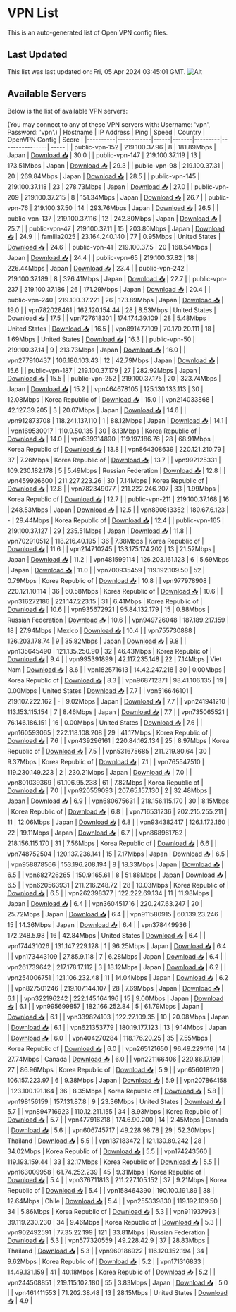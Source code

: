 # VPN List

This is an auto-generated list of Open VPN config files.

## Last Updated

This list was last updated on: Fri, 05 Apr 2024 03:45:01 GMT.
![Alt](https://repobeats.axiom.co/api/embed/186b98318ef1479477931607c1ad7d823f12451f.svg "Repobeats analytics image")

## Available Servers

Below is the list of available VPN servers:

(You may connect to any of these VPN servers with: Username: 'vpn', Password: 'vpn'.)
| Hostname | IP Address | Ping | Speed | Country | OpenVPN Config | Score |
|----------|------------|------|-------|---------|----------------| ----- |
| public-vpn-152 | 219.100.37.96 | 8 | 181.89Mbps | Japan | [Download 📥](./configs/server_0_JP.ovpn) | 30.0 |
| public-vpn-147 | 219.100.37.119 | 13 | 173.51Mbps | Japan | [Download 📥](./configs/server_1_JP.ovpn) | 29.3 |
| public-vpn-98 | 219.100.37.31 | 20 | 269.84Mbps | Japan | [Download 📥](./configs/server_2_JP.ovpn) | 28.5 |
| public-vpn-145 | 219.100.37.118 | 23 | 278.73Mbps | Japan | [Download 📥](./configs/server_3_JP.ovpn) | 27.0 |
| public-vpn-209 | 219.100.37.215 | 8 | 151.34Mbps | Japan | [Download 📥](./configs/server_4_JP.ovpn) | 26.7 |
| public-vpn-76 | 219.100.37.50 | 14 | 293.76Mbps | Japan | [Download 📥](./configs/server_5_JP.ovpn) | 26.5 |
| public-vpn-137 | 219.100.37.116 | 12 | 242.80Mbps | Japan | [Download 📥](./configs/server_6_JP.ovpn) | 25.7 |
| public-vpn-47 | 219.100.37.11 | 15 | 203.80Mbps | Japan | [Download 📥](./configs/server_7_JP.ovpn) | 24.9 |
| familia2025 | 23.164.240.140 | 77 | 0.95Mbps | United States | [Download 📥](./configs/server_8_US.ovpn) | 24.6 |
| public-vpn-41 | 219.100.37.5 | 20 | 168.54Mbps | Japan | [Download 📥](./configs/server_9_JP.ovpn) | 24.4 |
| public-vpn-65 | 219.100.37.82 | 18 | 226.44Mbps | Japan | [Download 📥](./configs/server_10_JP.ovpn) | 23.4 |
| public-vpn-242 | 219.100.37.189 | 8 | 326.41Mbps | Japan | [Download 📥](./configs/server_11_JP.ovpn) | 22.7 |
| public-vpn-237 | 219.100.37.186 | 26 | 171.29Mbps | Japan | [Download 📥](./configs/server_12_JP.ovpn) | 20.4 |
| public-vpn-240 | 219.100.37.221 | 26 | 173.89Mbps | Japan | [Download 📥](./configs/server_13_JP.ovpn) | 19.0 |
| vpn782028461 | 162.120.154.44 | 28 | 8.53Mbps | United States | [Download 📥](./configs/server_14_US.ovpn) | 17.5 |
| vpn727618301 | 174.174.39.109 | 28 | 5.48Mbps | United States | [Download 📥](./configs/server_15_US.ovpn) | 16.5 |
| vpn891477109 | 70.170.20.111 | 18 | 1.69Mbps | United States | [Download 📥](./configs/server_16_US.ovpn) | 16.3 |
| public-vpn-50 | 219.100.37.14 | 9 | 213.73Mbps | Japan | [Download 📥](./configs/server_17_JP.ovpn) | 16.0 |
| vpn277910437 | 106.180.103.43 | 12 | 42.79Mbps | Japan | [Download 📥](./configs/server_18_JP.ovpn) | 15.6 |
| public-vpn-187 | 219.100.37.179 | 27 | 282.92Mbps | Japan | [Download 📥](./configs/server_19_JP.ovpn) | 15.5 |
| public-vpn-252 | 219.100.37.175 | 20 | 323.74Mbps | Japan | [Download 📥](./configs/server_20_JP.ovpn) | 15.2 |
| vpn464678105 | 125.130.133.113 | 30 | 12.08Mbps | Korea Republic of | [Download 📥](./configs/server_21_KR.ovpn) | 15.0 |
| vpn214033868 | 42.127.39.205 | 3 | 20.07Mbps | Japan | [Download 📥](./configs/server_22_JP.ovpn) | 14.6 |
| vpn912873708 | 118.241.137.110 | 1 | 88.12Mbps | Japan | [Download 📥](./configs/server_23_JP.ovpn) | 14.1 |
| vpn169530017 | 110.9.50.135 | 30 | 8.13Mbps | Korea Republic of | [Download 📥](./configs/server_24_KR.ovpn) | 14.0 |
| vpn639314890 | 119.197.186.76 | 28 | 68.91Mbps | Korea Republic of | [Download 📥](./configs/server_25_KR.ovpn) | 13.8 |
| vpn864308639 | 220.121.210.79 | 37 | 7.26Mbps | Korea Republic of | [Download 📥](./configs/server_26_KR.ovpn) | 13.7 |
| vpn992125331 | 109.230.182.178 | 5 | 5.49Mbps | Russian Federation | [Download 📥](./configs/server_27_RU.ovpn) | 12.8 |
| vpn459926600 | 211.227.223.26 | 30 | 7.14Mbps | Korea Republic of | [Download 📥](./configs/server_28_KR.ovpn) | 12.8 |
| vpn782349077 | 211.222.246.207 | 33 | 1.99Mbps | Korea Republic of | [Download 📥](./configs/server_29_KR.ovpn) | 12.7 |
| public-vpn-211 | 219.100.37.168 | 16 | 248.53Mbps | Japan | [Download 📥](./configs/server_30_JP.ovpn) | 12.5 |
| vpn890613352 | 180.67.6.123 | - | 29.44Mbps | Korea Republic of | [Download 📥](./configs/server_31_KR.ovpn) | 12.4 |
| public-vpn-165 | 219.100.37.127 | 29 | 235.51Mbps | Japan | [Download 📥](./configs/server_32_JP.ovpn) | 11.8 |
| vpn702910512 | 118.216.40.195 | 36 | 7.38Mbps | Korea Republic of | [Download 📥](./configs/server_33_KR.ovpn) | 11.6 |
| vpn214710245 | 133.175.174.202 | 13 | 21.52Mbps | Japan | [Download 📥](./configs/server_34_JP.ovpn) | 11.2 |
| vpn481599114 | 126.203.161.123 | 6 | 5.69Mbps | Japan | [Download 📥](./configs/server_35_JP.ovpn) | 11.0 |
| vpn700935459 | 119.192.109.50 | 52 | 0.79Mbps | Korea Republic of | [Download 📥](./configs/server_36_KR.ovpn) | 10.8 |
| vpn977978908 | 220.121.10.114 | 36 | 60.58Mbps | Korea Republic of | [Download 📥](./configs/server_37_KR.ovpn) | 10.6 |
| vpn316272186 | 221.147.223.15 | 31 | 6.41Mbps | Korea Republic of | [Download 📥](./configs/server_38_KR.ovpn) | 10.6 |
| vpn935672921 | 95.84.132.179 | 15 | 0.88Mbps | Russian Federation | [Download 📥](./configs/server_39_RU.ovpn) | 10.6 |
| vpn949726048 | 187.189.217.159 | 18 | 27.94Mbps | Mexico | [Download 📥](./configs/server_40_MX.ovpn) | 10.4 |
| vpn755730888 | 126.203.178.74 | 9 | 35.82Mbps | Japan | [Download 📥](./configs/server_41_JP.ovpn) | 9.8 |
| vpn135645490 | 121.135.250.90 | 32 | 46.43Mbps | Korea Republic of | [Download 📥](./configs/server_42_KR.ovpn) | 9.4 |
| vpn995391899 | 42.117.235.148 | 22 | 7.14Mbps | Viet Nam | [Download 📥](./configs/server_43_VN.ovpn) | 8.6 |
| vpn182571613 | 14.42.247.218 | 30 | 0.00Mbps | Korea Republic of | [Download 📥](./configs/server_44_KR.ovpn) | 8.3 |
| vpn968712371 | 98.41.106.135 | 19 | 0.00Mbps | United States | [Download 📥](./configs/server_45_US.ovpn) | 7.7 |
| vpn516646101 | 219.107.222.162 | - | 9.02Mbps | Japan | [Download 📥](./configs/server_46_JP.ovpn) | 7.7 |
| vpn241941210 | 113.153.115.154 | 7 | 8.46Mbps | Japan | [Download 📥](./configs/server_47_JP.ovpn) | 7.7 |
| vpn735065521 | 76.146.186.151 | 16 | 0.00Mbps | United States | [Download 📥](./configs/server_48_US.ovpn) | 7.6 |
| vpn160593065 | 222.118.108.208 | 29 | 41.17Mbps | Korea Republic of | [Download 📥](./configs/server_49_KR.ovpn) | 7.6 |
| vpn439296161 | 220.84.162.134 | 25 | 8.97Mbps | Korea Republic of | [Download 📥](./configs/server_50_KR.ovpn) | 7.5 |
| vpn531675685 | 211.219.80.64 | 30 | 9.37Mbps | Korea Republic of | [Download 📥](./configs/server_51_KR.ovpn) | 7.1 |
| vpn765547510 | 119.230.149.223 | 2 | 230.21Mbps | Japan | [Download 📥](./configs/server_52_JP.ovpn) | 7.0 |
| vpn801039369 | 61.106.95.238 | 61 | 7.82Mbps | Korea Republic of | [Download 📥](./configs/server_53_KR.ovpn) | 7.0 |
| vpn920559093 | 207.65.157.130 | 2 | 32.48Mbps | Japan | [Download 📥](./configs/server_54_JP.ovpn) | 6.9 |
| vpn680675631 | 218.156.115.170 | 30 | 8.15Mbps | Korea Republic of | [Download 📥](./configs/server_55_KR.ovpn) | 6.8 |
| vpn716531236 | 202.215.255.211 | 11 | 12.06Mbps | Japan | [Download 📥](./configs/server_56_JP.ovpn) | 6.8 |
| vpn934382417 | 126.1.172.160 | 22 | 19.11Mbps | Japan | [Download 📥](./configs/server_57_JP.ovpn) | 6.7 |
| vpn868961782 | 218.156.115.170 | 31 | 7.56Mbps | Korea Republic of | [Download 📥](./configs/server_58_KR.ovpn) | 6.6 |
| vpn748752504 | 120.137.236.141 | 15 | 7.17Mbps | Japan | [Download 📥](./configs/server_59_JP.ovpn) | 6.5 |
| vpn958878566 | 153.196.208.194 | 8 | 18.33Mbps | Japan | [Download 📥](./configs/server_60_JP.ovpn) | 6.5 |
| vpn682726265 | 150.9.165.61 | 8 | 51.88Mbps | Japan | [Download 📥](./configs/server_61_JP.ovpn) | 6.5 |
| vpn620563931 | 211.216.248.72 | 28 | 10.03Mbps | Korea Republic of | [Download 📥](./configs/server_62_KR.ovpn) | 6.5 |
| vpn262398377 | 122.222.69.134 | 11 | 11.98Mbps | Japan | [Download 📥](./configs/server_63_JP.ovpn) | 6.4 |
| vpn360451716 | 220.247.63.247 | 20 | 25.72Mbps | Japan | [Download 📥](./configs/server_64_JP.ovpn) | 6.4 |
| vpn911580915 | 60.139.23.246 | 15 | 14.36Mbps | Japan | [Download 📥](./configs/server_65_JP.ovpn) | 6.4 |
| vpn378449936 | 172.248.5.98 | 16 | 42.84Mbps | United States | [Download 📥](./configs/server_66_US.ovpn) | 6.4 |
| vpn174431026 | 131.147.229.128 | 1 | 96.25Mbps | Japan | [Download 📥](./configs/server_67_JP.ovpn) | 6.4 |
| vpn173443109 | 27.85.9.118 | 7 | 6.28Mbps | Japan | [Download 📥](./configs/server_68_JP.ovpn) | 6.4 |
| vpn261739642 | 217.178.17.112 | 3 | 18.12Mbps | Japan | [Download 📥](./configs/server_69_JP.ovpn) | 6.2 |
| vpn254006751 | 121.106.232.48 | 11 | 14.04Mbps | Japan | [Download 📥](./configs/server_70_JP.ovpn) | 6.2 |
| vpn827501246 | 219.107.144.107 | 28 | 7.69Mbps | Japan | [Download 📥](./configs/server_71_JP.ovpn) | 6.1 |
| vpn322196242 | 222.145.164.196 | 15 | 9.00Mbps | Japan | [Download 📥](./configs/server_72_JP.ovpn) | 6.1 |
| vpn995699857 | 182.166.252.84 | 5 | 61.79Mbps | Japan | [Download 📥](./configs/server_73_JP.ovpn) | 6.1 |
| vpn339824103 | 122.27.109.35 | 10 | 20.08Mbps | Japan | [Download 📥](./configs/server_74_JP.ovpn) | 6.1 |
| vpn621353779 | 180.19.177.123 | 13 | 9.14Mbps | Japan | [Download 📥](./configs/server_75_JP.ovpn) | 6.0 |
| vpn404270284 | 118.176.20.25 | 35 | 7.55Mbps | Korea Republic of | [Download 📥](./configs/server_76_KR.ovpn) | 6.0 |
| vpn265121650 | 96.49.229.116 | 14 | 27.74Mbps | Canada | [Download 📥](./configs/server_77_CA.ovpn) | 6.0 |
| vpn221166406 | 220.86.17.199 | 27 | 86.96Mbps | Korea Republic of | [Download 📥](./configs/server_78_KR.ovpn) | 5.9 |
| vpn656018120 | 106.157.223.97 | 6 | 9.38Mbps | Japan | [Download 📥](./configs/server_79_JP.ovpn) | 5.9 |
| vpn207864158 | 123.100.191.164 | 36 | 8.35Mbps | Korea Republic of | [Download 📥](./configs/server_80_KR.ovpn) | 5.8 |
| vpn198156159 | 157.131.87.8 | 9 | 23.36Mbps | United States | [Download 📥](./configs/server_81_US.ovpn) | 5.7 |
| vpn894716923 | 110.12.211.155 | 34 | 8.93Mbps | Korea Republic of | [Download 📥](./configs/server_82_KR.ovpn) | 5.7 |
| vpn477916218 | 174.6.90.200 | 14 | 2.45Mbps | Canada | [Download 📥](./configs/server_83_CA.ovpn) | 5.6 |
| vpn606745717 | 49.228.98.78 | 29 | 52.30Mbps | Thailand | [Download 📥](./configs/server_84_TH.ovpn) | 5.5 |
| vpn137183472 | 121.130.89.242 | 28 | 34.02Mbps | Korea Republic of | [Download 📥](./configs/server_85_KR.ovpn) | 5.5 |
| vpn174243560 | 119.193.159.44 | 33 | 32.17Mbps | Korea Republic of | [Download 📥](./configs/server_86_KR.ovpn) | 5.5 |
| vpn163009958 | 61.74.252.239 | 45 | 9.31Mbps | Korea Republic of | [Download 📥](./configs/server_87_KR.ovpn) | 5.4 |
| vpn376711813 | 211.227.105.152 | 37 | 9.21Mbps | Korea Republic of | [Download 📥](./configs/server_88_KR.ovpn) | 5.4 |
| vpn158464390 | 190.100.191.89 | 38 | 12.64Mbps | Chile | [Download 📥](./configs/server_89_CL.ovpn) | 5.4 |
| vpn255339830 | 119.192.109.50 | 34 | 5.86Mbps | Korea Republic of | [Download 📥](./configs/server_90_KR.ovpn) | 5.3 |
| vpn911937993 | 39.119.230.230 | 34 | 9.46Mbps | Korea Republic of | [Download 📥](./configs/server_91_KR.ovpn) | 5.3 |
| vpn902492591 | 77.35.22.199 | 121 | 33.81Mbps | Russian Federation | [Download 📥](./configs/server_92_RU.ovpn) | 5.3 |
| vpn577320559 | 49.228.42.9 | 37 | 28.83Mbps | Thailand | [Download 📥](./configs/server_93_TH.ovpn) | 5.3 |
| vpn960186922 | 116.120.152.194 | 34 | 9.62Mbps | Korea Republic of | [Download 📥](./configs/server_94_KR.ovpn) | 5.2 |
| vpn171316833 | 14.49.131.159 | 41 | 40.18Mbps | Korea Republic of | [Download 📥](./configs/server_95_KR.ovpn) | 5.2 |
| vpn244508851 | 219.115.102.180 | 55 | 3.83Mbps | Japan | [Download 📥](./configs/server_96_JP.ovpn) | 5.0 |
| vpn461411553 | 71.202.38.48 | 13 | 28.15Mbps | United States | [Download 📥](./configs/server_97_US.ovpn) | 4.9 |
